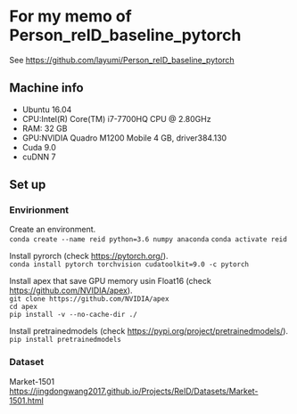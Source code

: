 # For my memo of Person_reID_baseline_pytorch

See https://github.com/layumi/Person_reID_baseline_pytorch  

## Machine info
* Ubuntu 16.04  
* CPU:Intel(R) Core(TM) i7-7700HQ CPU @ 2.80GHz  
* RAM: 32 GB  
* GPU:NVIDIA Quadro M1200 Mobile 4 GB, driver384.130  
* Cuda 9.0  
* cuDNN 7  


## Set up
### Envirionment
Create an environment.  
`conda create --name reid python=3.6 numpy anaconda`
`conda activate reid` 

Install pyrorch (check https://pytorch.org/).  
`conda install pytorch torchvision cudatoolkit=9.0 -c pytorch`  

Install apex  that save GPU memory usin Float16 (check https://github.com/NVIDIA/apex).  
`git clone https://github.com/NVIDIA/apex`  
`cd apex`  
`pip install -v --no-cache-dir ./`  

Install pretrainedmodels (check https://pypi.org/project/pretrainedmodels/).  
`pip install pretrainedmodels`  

### Dataset
Market-1501  
https://jingdongwang2017.github.io/Projects/ReID/Datasets/Market-1501.html  

